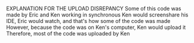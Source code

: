 EXPLANATION FOR THE UPLOAD DISREPANCY
Some of this code was made by Eric and Ken working in synchronous
Ken would screenshare his IDE, Eric would watch, and that's how some of the code was made
However, because the code was on Ken's computer, Ken would upload it
Therefore, most of the code was uploaded by Ken
